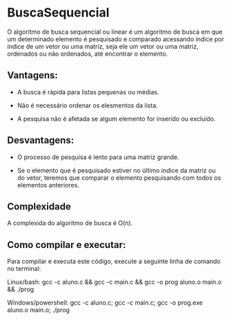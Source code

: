 # BuscaSequencial
O algoritmo de busca sequencial ou linear é um algoritmo de busca em que um determinado elemento é pesquisado e comparado acessando índice por índice de um vetor ou uma matriz, seja ele um vetor ou uma matriz, ordenados ou não ordenados, até encontrar o elemento.

## Vantagens:
- A busca é rápida para listas pequenas ou médias.

- Não é necessário ordenar os elesmentos da lista.

- A pesquisa não é afetada se algum elemento for inserido ou excluído.
## Desvantagens:
- O processo de pesquisa é lento para uma matriz grande.

- Se o elemento que é pesquisado estiver no último índice da matriz ou do vetor, teremos que comparar o elemento pesquisando com todos os elementos anteriores.

## Complexidade 
A complexida do algoritmo de busca é O(n).

## Como compilar e executar:
Para compilar e executa este código, execute a seguinte linha de comando no terminal:

Linux/bash: gcc -c aluno.c && gcc -c main.c && gcc -o prog aluno.o main.o && ./prog

Windows/powershell: gcc -c aluno.c; gcc -c main.c; gcc -o prog.exe aluno.o main.o; ./prog
